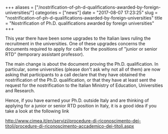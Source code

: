 +++
aliases = ["/nostrification-of-ph-d-qualifications-awarded-by-foreign-universities/"]
categories = ["news"]
date = "2017-08-07 17:23:25"
slug = "nostrification-of-ph-d-qualifications-awarded-by-foreign-universities"
title = "Nostrification of Ph.D. qualifications awarded by foreign universities"
+++

This year there have been some upgrades to the Italian laws ruling the
recruitment in the universities. One of these upgrades concerns the
documents required to apply for calls for the positions of "junior or
senior RTD" (temporary assistant professor).

The main change is about the document proving the Ph.D. qualification.
In particular, some universities (please don't ask why not all of them)
are now asking that participants to a call declare that they have
obtained the nostrification of the Ph.D. qualification, or that they
have at least sent the request for the nostrification to the Italian
Ministry of Education, Universities and Research.

Hence, if you have earned your Ph.D. outside Italy and are thinking of
applying for a junior or senior RTD position in Italy, it is a good idea
if you take a look at the following link

<http://www.cimea.it/en/servizi/procedure-di-riconoscimento-dei-titoli/procedure-di-riconoscimento-accademico-dei-titoli.aspx>
